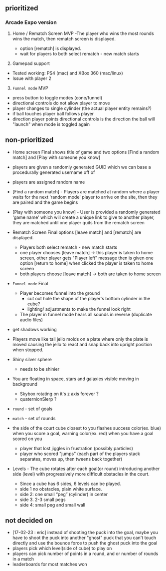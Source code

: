## prioritized
### Arcade Expo version

1. Home / Rematch Screen MVP 
	-The player who wins the most rounds wins the match, then rematch screen is displayed.
	- option [rematch] is displayed.
	- wait for players to both select rematch - new match starts

2. Gamepad support
  - Tested working: PS4 (mac) and XBox 360 (mac/linux)
  - Issue with player 2

3. `Funnel mode` MVP
  - press button to toggle modes (cone/funnel)
  - directional controls do not allow player to move
  - player changes to single cylinder (the actual player entity remains?)
  - if ball touches player ball follows player
  - direction player points directional controls is the direction the ball will "launch" when mode is toggled again


## non-prioritized

- Home screen Final shows title of game and two options
[Find a random match] and  [Play with someone you know]

- players are given a randomly generated GUID which we can base a procedurally generated username off of

- players are assigned random name
- [Find a random match] - Players are matched at random where a player waits for the next 'random mode' player to arrive on the site, then they are paired and the game begins

- [Play with someone you know] - User is provided a randomly generated 'game name' which will create a unique link to give to another player, they are matched until one player quits from the rematch screen



- Rematch Screen Final options  [leave match] and [rematch] are displayed.
	- Players both select rematch - new match starts
	- one player chooses [leave match] -> this player is taken to home screen, other player gets "Player left" message then is given one option [return to home] when clicked the player is taken to home screen
	- both players choose [leave match] -> both are taken to home screen


- `Funnel mode` Final
  - Player becomes funnel into the ground
    - cut out hole the shape of the player's bottom cylinder in the cube?
    - lighting/ adjustments to make the funnel look right
  - The player in funnel mode hears all sounds in reverse (duplicate audio files)

- get shadows working

- Players move like tall jello molds on a plate where only the plate is moved causing the jello to react and snap back into upright position when stopped.

- Shiny silver sphere
  - needs to be shinier

- You are floating in space, stars and galaxies visible moving in background
  - Skybox rotating on it's z axis forever ?
  - quaternionSlerp ?

- `round` - set of goals
- `match` - set of rounds

- the side of the court cube closest to you flashes success color(ex. blue) when you score a goal, warning color(ex. red) when you have a goal scored on you
  - player that lost jiggles in frustration (possibly particles)
  - player who scored "jumps" (each part of the players stack separates, moves up, then tweens back together)

- Levels - The cube rotates after each goal(or round) introducing another side (level) with progressively more difficult obstacles in the court.
  - Since a cube has 6 sides, 6 levels can be played.
  - side 1 no obstacles, plain white surface.
  - side 2: one small “peg” (cylinder) in center
  - side 3. 2-3 small pegs
  - side 4: small peg and small wall


## not decided on

- [17-02-23 : eric] instead of shooting the puck into the goal, maybe you have to shoot the puck into another "ghost" puck that you can't touch directly and use the bounce force to push the ghost puck into the goal
- players pick which level(side of cube) to play on
- players can pick number of points in a round, and or number of rounds in a match
- leaderboards for most matches won
